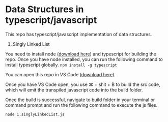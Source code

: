 # Data Structures in typescript/javascript

This repo has typescript/javascript implementation of data structures.

1. Singly Linked List

You need to install node ([download here](https://nodejs.org/en/download/)) and typescript for building the repo.
Once you have node installed, you can run the following command to install typescript globally.
    `npm install -g typescript`

You can open this repo in VS Code ([download here](https://code.visualstudio.com/download)).

Once you have VS Code open, you use ⌘ + shit + B to build the src code, which will emit the transpiled javascript code into the build folder.

Once the build is successful, navigate to build folder in your terminal or command prompt and run the following command to execute the js files.

```
node 1.singlyLinkedList.js
```
